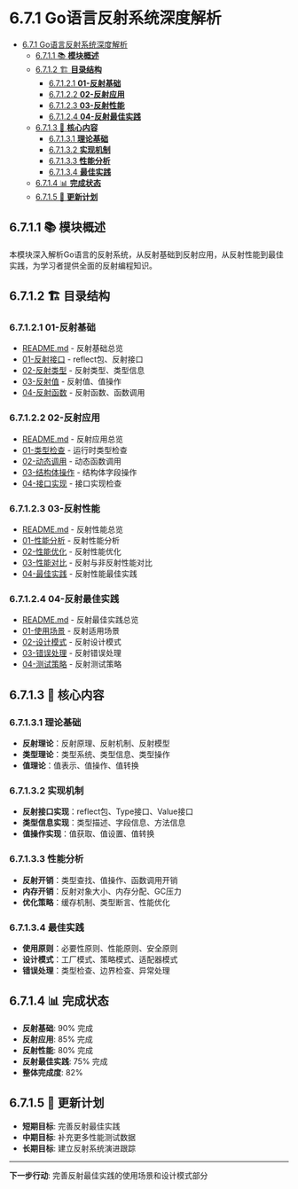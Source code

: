 # 6.7.1 Go语言反射系统深度解析

<!-- TOC START -->
- [6.7.1 Go语言反射系统深度解析](#671-go语言反射系统深度解析)
  - [6.7.1.1 📚 **模块概述**](#6711--模块概述)
  - [6.7.1.2 🏗️ **目录结构**](#6712-️-目录结构)
    - [6.7.1.2.1 **01-反射基础**](#67121-01-反射基础)
    - [6.7.1.2.2 **02-反射应用**](#67122-02-反射应用)
    - [6.7.1.2.3 **03-反射性能**](#67123-03-反射性能)
    - [6.7.1.2.4 **04-反射最佳实践**](#67124-04-反射最佳实践)
  - [6.7.1.3 🎯 **核心内容**](#6713--核心内容)
    - [6.7.1.3.1 **理论基础**](#67131-理论基础)
    - [6.7.1.3.2 **实现机制**](#67132-实现机制)
    - [6.7.1.3.3 **性能分析**](#67133-性能分析)
    - [6.7.1.3.4 **最佳实践**](#67134-最佳实践)
  - [6.7.1.4 📊 **完成状态**](#6714--完成状态)
  - [6.7.1.5 🔄 **更新计划**](#6715--更新计划)
<!-- TOC END -->

## 6.7.1.1 📚 **模块概述**

本模块深入解析Go语言的反射系统，从反射基础到反射应用，从反射性能到最佳实践，为学习者提供全面的反射编程知识。

## 6.7.1.2 🏗️ **目录结构**

### 6.7.1.2.1 **01-反射基础**

- [README.md](01-反射基础/README.md) - 反射基础总览
- [01-反射接口](01-反射基础/01-反射接口/) - reflect包、反射接口
- [02-反射类型](01-反射基础/02-反射类型/) - 反射类型、类型信息
- [03-反射值](01-反射基础/03-反射值/) - 反射值、值操作
- [04-反射函数](01-反射基础/04-反射函数/) - 反射函数、函数调用

### 6.7.1.2.2 **02-反射应用**

- [README.md](02-反射应用/README.md) - 反射应用总览
- [01-类型检查](02-反射应用/01-类型检查/) - 运行时类型检查
- [02-动态调用](02-反射应用/02-动态调用/) - 动态函数调用
- [03-结构体操作](02-反射应用/03-结构体操作/) - 结构体字段操作
- [04-接口实现](02-反射应用/04-接口实现/) - 接口实现检查

### 6.7.1.2.3 **03-反射性能**

- [README.md](03-反射性能/README.md) - 反射性能总览
- [01-性能分析](03-反射性能/01-性能分析/) - 反射性能分析
- [02-性能优化](03-反射性能/02-性能优化/) - 反射性能优化
- [03-性能对比](03-反射性能/03-性能对比/) - 反射与非反射性能对比
- [04-最佳实践](03-反射性能/04-最佳实践/) - 反射性能最佳实践

### 6.7.1.2.4 **04-反射最佳实践**

- [README.md](04-反射最佳实践/README.md) - 反射最佳实践总览
- [01-使用场景](04-反射最佳实践/01-使用场景/) - 反射适用场景
- [02-设计模式](04-反射最佳实践/02-设计模式/) - 反射设计模式
- [03-错误处理](04-反射最佳实践/03-错误处理/) - 反射错误处理
- [04-测试策略](04-反射最佳实践/04-测试策略/) - 反射测试策略

## 6.7.1.3 🎯 **核心内容**

### 6.7.1.3.1 **理论基础**

- **反射理论**：反射原理、反射机制、反射模型
- **类型理论**：类型系统、类型信息、类型操作
- **值理论**：值表示、值操作、值转换

### 6.7.1.3.2 **实现机制**

- **反射接口实现**：reflect包、Type接口、Value接口
- **类型信息实现**：类型描述、字段信息、方法信息
- **值操作实现**：值获取、值设置、值转换

### 6.7.1.3.3 **性能分析**

- **反射开销**：类型查找、值操作、函数调用开销
- **内存开销**：反射对象大小、内存分配、GC压力
- **优化策略**：缓存机制、类型断言、性能优化

### 6.7.1.3.4 **最佳实践**

- **使用原则**：必要性原则、性能原则、安全原则
- **设计模式**：工厂模式、策略模式、适配器模式
- **错误处理**：类型检查、边界检查、异常处理

## 6.7.1.4 📊 **完成状态**

- **反射基础**: 90% 完成
- **反射应用**: 85% 完成
- **反射性能**: 80% 完成
- **反射最佳实践**: 75% 完成
- **整体完成度**: 82%

## 6.7.1.5 🔄 **更新计划**

- **短期目标**: 完善反射最佳实践
- **中期目标**: 补充更多性能测试数据
- **长期目标**: 建立反射系统演进跟踪

---

**下一步行动**: 完善反射最佳实践的使用场景和设计模式部分

